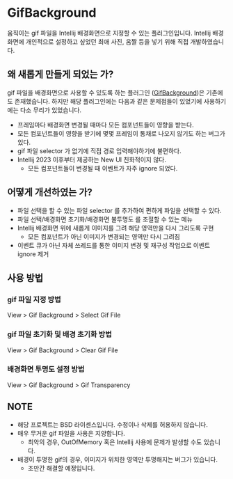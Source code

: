 # GifBackground

움직이는 gif 파일을 Intellij 배경화면으로 지정할 수 있는 플러그인입니다. 
Intellij 배경화면에 개인적으로 설정하고 싶었던 최애 사진, 움짤 등을 넣기 위해 
직접 개발하였습니다.

## 왜 새롭게 만들게 되었는 가?

gif 파일을 배경화면으로 사용할 수 있도록 하는 플러그인
([GifBackground](https://github.com/BlueDriver/GifBackground))은 
기존에도 존재했습니다. 하지만 해당 플러그인에는 다음과 같은 문제점들이 있었기에
사용하기에는 다소 무리가 있었습니다.
* 프레임마다 배경화면 변경될 때마다 모든 컴포넌트들이 영향을 받는다.
* 모든 컴포넌트들이 영향을 받기에 몇몇 프레임이 통채로 나오지 않기도 하는 버그가 있다.
* gif 파일 selector 가 없기에 직접 경로 입력해야하기에 불편하다.
* Intellij 2023 이후부터 제공하는 New UI 친화적이지 않다.
  * 모든 컴포넌트들이 변경될 때 이벤트가 자주 ignore 되었다. 

## 어떻게 개선하였는 가?

* 파일 선택을 할 수 있는 파일 selector 를 추가하여 편하게 파일을 선택할 수 있다.
* 파일 선택/배경화면 초기화/배경화면 불투명도 를 조절할 수 있는 메뉴
* Intellij 배경화면 위에 새롭게 이미지를 그려 해당 영역만을 다시 그리도록 구현
  * 모든 컴포넌트가 아닌 이미지가 변경되는 영역만 다시 그려짐
* 이벤트 큐가 아닌 자체 쓰레드를 통한 이미지 변경 및 재구성 작업으로 이벤트 ignore 제거

## 사용 방법

### gif 파일 지정 방법
View > Gif Background > Select Gif File

### gif 파일 초기화 및 배경 초기화 방법
View > Gif Background > Clear Gif File

### 배경화면 투명도 설정 방법
View > Gif Background > Gif Transparency

## NOTE
* 해당 프로젝트는 BSD 라이센스입니다. 수정이나 삭제를 허용하지 않습니다.
* 매우 무거운 gif 파일을 사용은 지양합니다. 
  * 최악의 경우, OutOfMemory 혹은 Intellij 사용에 문제가 발생할 수도 있습니다.
* 배경이 투명한 gif의 경우, 이미지가 위치한 영역만 투명해지는 버그가 있습니다.
  * 조만간 해결할 예정입니다.
